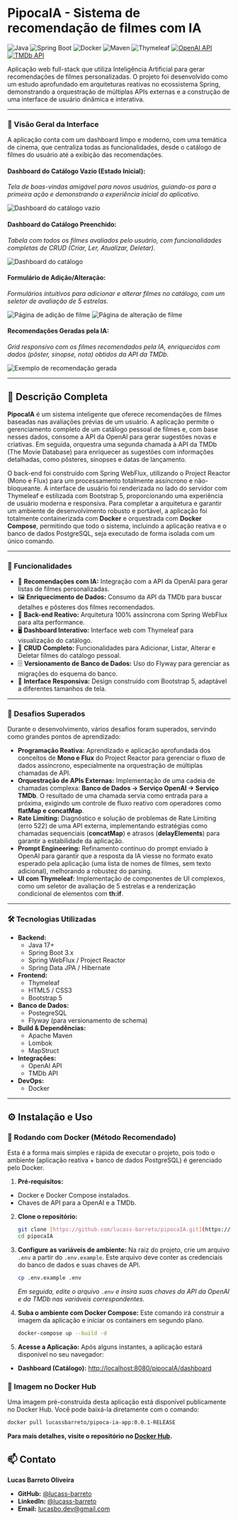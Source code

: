 # PipocaIA - Sistema de recomendação de filmes com IA

![Java](https://img.shields.io/badge/Java-21-blue?logo=openjdk&logoColor=white)
![Spring Boot](https://img.shields.io/badge/Spring_Boot-3.5.5-green?logo=spring&logoColor=white)
![Docker](https://img.shields.io/badge/Docker-2496ED?logo=docker&logoColor=white)
![Maven](https://img.shields.io/badge/Maven-4.0-red?logo=apachemaven&logoColor=white)
![Thymeleaf](https://img.shields.io/badge/Thymeleaf-3.1-green?logo=thymeleaf&logoColor=white)
[![OpenAI API](https://img.shields.io/badge/OpenAI-API-10a37f?logo=openai&logoColor=white)](https://openai.com/api/)
[![TMDb API](https://img.shields.io/badge/TMDb-API-01d277?logo=themoviedatabase&logoColor=white)](https://developer.themoviedb.org/docs)


Aplicação web full-stack que utiliza Inteligência Artificial para gerar recomendações de filmes personalizadas. O projeto foi desenvolvido como um estudo aprofundado em arquiteturas reativas no ecossistema Spring, demonstrando a orquestração de múltiplas APIs externas e a construção de uma interface de usuário dinâmica e interativa.

---

### 📸 Visão Geral da Interface

A aplicação conta com um dashboard limpo e moderno, com uma temática de cinema, que centraliza todas as funcionalidades, desde o catálogo de filmes do usuário até a exibição das recomendações.

#### **Dashboard do Catálogo Vazio (Estado Inicial):**
*Tela de boas-vindas amigável para novos usuários, guiando-os para a primeira ação e demonstrando a experiência inicial do aplicativo.*

![Dashboard do catálogo vazio](assets/estado-vazio.PNG)

#### **Dashboard do Catálogo Preenchido:**
*Tabela com todos os filmes avaliados pelo usuário, com funcionalidades completas de CRUD (Criar, Ler, Atualizar, Deletar).*

![Dashboard do catálogo](assets/dashboard.PNG)

#### **Formulário de Adição/Alteração:**
*Formulários intuitivos para adicionar e alterar filmes no catálogo, com um seletor de avaliação de 5 estrelas.*

![Página de adição de filme](assets/form-adicionar.PNG)
![Página de alteração de filme](assets/form-alterar.PNG)

#### **Recomendações Geradas pela IA:**
*Grid responsivo com os filmes recomendados pela IA, enriquecidos com dados (pôster, sinopse, nota) obtidos da API da TMDb.*

![Exemplo de recomendação gerada](assets/recomendacoes.PNG)

---

## 📜 Descrição Completa

**PipocaIA** é um sistema inteligente que oferece recomendações de filmes baseadas nas avaliações prévias de um usuário. A aplicação permite o gerenciamento completo de um catálogo pessoal de filmes e, com base nesses dados, consome a API da OpenAI para gerar sugestões novas e criativas. Em seguida, orquestra uma segunda chamada à API da TMDb (The Movie Database) para enriquecer as sugestões com informações detalhadas, como pôsteres, sinopses e datas de lançamento.

O back-end foi construído com Spring WebFlux, utilizando o Project Reactor (Mono e Flux) para um processamento totalmente assíncrono e não-bloqueante. A interface de usuário foi renderizada no lado do servidor com Thymeleaf e estilizada com Bootstrap 5, proporcionando uma experiência de usuário moderna e responsiva. Para completar a arquitetura e garantir um ambiente de desenvolvimento robusto e portável, a aplicação foi totalmente containerizada com **Docker** e orquestrada com **Docker Compose**, permitindo que todo o sistema, incluindo a aplicação reativa e o banco de dados PostgreSQL, seja executado de forma isolada com um único comando.

---

### 🚀 Funcionalidades

- 🤖 **Recomendações com IA:** Integração com a API da OpenAI para gerar listas de filmes personalizadas.
- 🖼️ **Enriquecimento de Dados:** Consumo da API da TMDb para buscar detalhes e pôsteres dos filmes recomendados.
- 🚀 **Back-end Reativo:** Arquitetura 100% assíncrona com Spring WebFlux para alta performance.
- 🖥️ **Dashboard Interativo:** Interface web com Thymeleaf para visualização do catálogo.
- 📝 **CRUD Completo:** Funcionalidades para Adicionar, Listar, Alterar e Deletar filmes do catálogo pessoal.
- 🗄️ **Versionamento de Banco de Dados:** Uso do Flyway para gerenciar as migrações do esquema do banco.
- 📱 **Interface Responsiva:** Design construído com Bootstrap 5, adaptável a diferentes tamanhos de tela.

---

### 💪 Desafios Superados

Durante o desenvolvimento, vários desafios foram superados, servindo como grandes pontos de aprendizado:

- **Programação Reativa:** Aprendizado e aplicação aprofundada dos conceitos de **Mono e Flux** do Project Reactor para gerenciar o fluxo de dados assíncrono, especialmente na orquestração de múltiplas chamadas de API.
- **Orquestração de APIs Externas:** Implementação de uma cadeia de chamadas complexa: **Banco de Dados -> Serviço OpenAI -> Serviço TMDb**. O resultado de uma chamada servia como entrada para a próxima, exigindo um controle de fluxo reativo com operadores como **flatMap e concatMap**.
- **Rate Limiting:** Diagnóstico e solução de problemas de Rate Limiting (erro 522) de uma API externa, implementando estratégias como chamadas sequenciais (**concatMap**) e atrasos (**delayElements**) para garantir a estabilidade da aplicação.
- **Prompt Engineering:** Refinamento contínuo do prompt enviado à OpenAI para garantir que a resposta da IA viesse no formato exato esperado pela aplicação (uma lista de nomes de filmes, sem texto adicional), melhorando a robustez do parsing.
- **UI com Thymeleaf:** Implementação de componentes de UI complexos, como um seletor de avaliação de 5 estrelas e a renderização condicional de elementos com **th:if**.

---

### 🛠️ Tecnologias Utilizadas

- **Backend:**
    - Java 17+
    - Spring Boot 3.x
    - Spring WebFlux / Project Reactor
    - Spring Data JPA / Hibernate
- **Frontend:**
    - Thymeleaf
    - HTML5 / CSS3
    - Bootstrap 5
- **Banco de Dados:**
    - PostegreSQL
    - Flyway (para versionamento de schema)
- **Build & Dependências:**
    - Apache Maven
    - Lombok
    - MapStruct
-  **Integrações:**
    - OpenAI API
    - TMDb API
-  **DevOps:**
    - Docker   

---

## ⚙️ Instalação e Uso

### 🐳 Rodando com Docker (Método Recomendado)

Esta é a forma mais simples e rápida de executar o projeto, pois todo o ambiente (aplicação reativa + banco de dados
PostgreSQL) é gerenciado pelo Docker.

1. **Pré-requisitos:**

* Docker e Docker Compose instalados.
* Chaves de API para a OpenAI e a TMDb.

2. **Clone o repositório:**
   ```bash
   git clone [https://github.com/lucass-barreto/pipocaIA.git](https://github.com/lucass-barreto/pipocaIA.git)
   cd pipocaIA
   ```

3. **Configure as variáveis de ambiente:**
   Na raiz do projeto, crie um arquivo `.env` a partir do `.env.example`. Este arquivo deve conter as credenciais do
   banco de dados e suas chaves de API.
   ```bash
   cp .env.example .env
   ```
   *Em seguida, edite o arquivo `.env` e insira suas chaves da API da OpenAI e da TMDb nas variáveis correspondentes.*

4. **Suba o ambiente com Docker Compose:**
   Este comando irá construir a imagem da aplicação e iniciar os containers em segundo plano.
   ```bash
   docker-compose up --build -d
   ```

5. **Acesse a Aplicação:**
   Após alguns instantes, a aplicação estará disponível no seu navegador:

* **Dashboard (Catálogo):** [http://localhost:8080/pipocaIA/dashboard](http://localhost:8080/pipocaIA/dashboard)

### 🐋 Imagem no Docker Hub

Uma imagem pré-construída desta aplicação está disponível publicamente no Docker Hub. Você pode baixá-la diretamente com
o comando:

```bash
docker pull lucassbarreto/pipoca-ia-app:0.0.1-RELEASE
```

**Para mais detalhes, visite o repositório no [Docker Hub](https://hub.docker.com/r/lucassbarreto/pipocaia-app).**

## 📫 Contato

**Lucas Barreto Oliveira**

* **GitHub:** [@lucass-barreto](https://github.com/lucass-barreto)
* **LinkedIn:** [@lucass-barreto](https://www.linkedin.com/in/lucass-barreto)
* **Email:** lucasbo.dev@gmail.com
